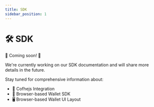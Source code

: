 ```yaml
---
title: SDK
sidebar_position: 1
---
```


# 🛠️ SDK

🚧 Coming soon! 🚧

We're currently working on our SDK documentation and will share more details in the future.

Stay tuned for comprehensive information about:
- 🔌 Cofhejs Integration
- 💼 Browser-based Wallet SDK
- 🖥️ Browser-based Wallet UI Layout
